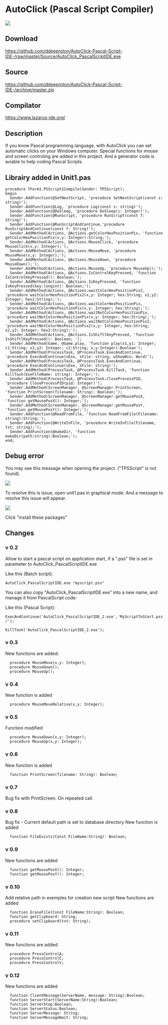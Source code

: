 # AutoClick (Pascal Script Compiler)

![](Images/main.jpg)

## Download
  https://github.com/ddeeproton/AutoClick-Pascal-Script-IDE-/raw/master/Source/AutoClick_PascalScriptIDE.exe
  
## Source 
  https://github.com/ddeeproton/AutoClick-Pascal-Script-IDE-/archive/master.zip
  
## Compilator
  https://www.lazarus-ide.org/
  
## Description
If you know Pascal programming language, with AutoClick you can set automatic clicks on your Windows computer. Special functions for mouse and screen controling are added in this project. And a generator code is aviable to help coding Pascal Scripts. 

## Librairy added in Unit1.pas 
```
procedure TForm1.PSScript1Compile(Sender: TPSScript);
begin
  Sender.AddFunction(@SetNextScript, 'procedure SetNextScript(const s: string)');
  Sender.AddFunction(@Log, 'procedure Log(const s: string)');
  Sender.AddFunction(@DoSleep, 'procedure DoSleep(i: Integer)');
  Sender.AddFunction(@RunScript, 'procedure RunScript(const f: String)');
  Sender.AddFunction(@RunScriptAndContinue,'procedure RunScriptAndContinue(const f: String)');
  Sender.AddMethod(Actions, @Actions.getColorHexPositionPix, 'function getColorHexPositionPix(x,y: Integer):String;');
  Sender.AddMethod(Actions, @Actions.MouseClick, 'procedure MouseClick(x,y: Integer);');
  Sender.AddMethod(Actions, @Actions.MouseMove, 'procedure MouseMove(x,y: Integer);');
  Sender.AddMethod(Actions, @Actions.MouseDown, 'procedure MouseDown();');
  Sender.AddMethod(Actions, @Actions.MouseUp, 'procedure MouseUp();');  
  Sender.AddMethod(Actions, @Actions.IsControlKeyPressed, 'function IsControlKeyPressed(): Boolean;');
  Sender.AddMethod(Actions, @Actions.IsKeyPressed, 'function IsKeyPressed(key:longint): Boolean;');
  Sender.AddMethod(Actions, @Actions.waitColorHexPositionPix2, 'procedure waitColorHexPositionPix2(x,y: Integer; hex:String; x2,y2: Integer; hex2:String);');
  Sender.AddMethod(Actions, @Actions.waitColorHexPositionPix, 'procedure waitColorHexPositionPix(x,y: Integer; hex:String);');
  Sender.AddMethod(Actions, @Actions.waitNotColorHexPositionPix, 'procedure waitNotColorHexPositionPix(x,y: Integer; hex:String);');
  Sender.AddMethod(Actions, @Actions.waitNotColorHexPositionPix2, 'procedure waitNotColorHexPositionPix2(x,y: Integer; hex:String; x2,y2: Integer; hex2:String);');
  Sender.AddMethod(Actions, @Actions.IsShiftlKeyPressed, 'function IsShiftlKeyPressed(): Boolean; ');
  Sender.AddMethod(Game, @Game.play, 'function play(x1,y1: Integer; c1:String; x2,y2: Integer; c2:String; x,y:Integer):Boolean');
  Sender.AddMethod(ProcessTask, @ProcessTask.ExecAndContinue, 'procedure ExecAndContinue(sExe, sFile: string; wShowWin: Word)');
  Sender.AddMethod(ProcessTask, @ProcessTask.ExecAndContinue, 'procedure ExecAndContinue(sExe, sFile: string)');
  Sender.AddMethod(ProcessTask, @ProcessTask.KillTask, 'function KillTask(ExeFileName: string): Integer;');
  Sender.AddMethod(ProcessTask, @ProcessTask.CloseProcessPID, 'procedure CloseProcessPID(pid: Integer)');  
  Sender.AddMethod(ScreenManager, @ScreenManager.PrintScreen, 'function PrintScreen(filename: String): Boolean;');
  Sender.AddMethod(ScreenManager, @ScreenManager.getMousePosX, 'function getMousePosX(): Integer;');
  Sender.AddMethod(ScreenManager, @ScreenManager.getMousePosY, 'function getMousePosY(): Integer;');  
  Sender.AddFunction(@ReadFromFile, 'function ReadFromFile(Filename: string):String;');
  Sender.AddFunction(@WriteInFile, 'procedure WriteInFile(Filename, txt: string);');
  Sender.AddFunction(@makeDir, 'function makeDir(path:string):Boolean;'); 
end;
```
## Debug error
You may see this message when opening the project. ("TPSScript" is not found).

![](Images/Error_tpsscript.png)

To resolve this is issue, open unit1.pas in graphical mode. And a message to resolve this issue will appear. 

![](Images/Solution_tpsscript.png)

Click "install these packages"

## Changes

### v 0.2
Allow to start a pascal script on application start, if a ".pss" file is set in parameter to AutoClick_PascalScriptIDE.exe 

Like this (Batch script):
```
AutoClick_PascalScriptIDE.exe "myscript.pss" 
```
You can also copy "AutoClick_PascalScriptIDE.exe" into a new name, and manage it from PascalScript code:

Like this (Pascal Script):
```
ExecAndContinue('AutoClick_PascalScriptIDE_2.exe','MyScriptToStart.pss /');

KillTask('AutoClick_PascalScriptIDE_2.exe'); 
```

### v 0.3
New functions are added:
```
  procedure MouseMove(x,y: Integer);
  procedure MouseDown();
  procedure MouseUp();
```
### v 0.4
New function is added
```
  procedure MouseMoveRelative(x,y: Integer);
```
### v 0.5
Function modified
```
  procedure MouseDown(x,y: Integer);
  procedure MouseUp(x,y: Integer);
```
### v 0.6
New function is added
```
  function PrintScreen(filename: String): Boolean;  
```

### v 0.7
Bug fix with PrintScreen. On repeated call.
 
### v 0.8
Bug fix - Current default path is set to database directory
New function is added
```
  function FileExists(Const FileName:String): Boolean;
```

### v 0.9
New functions are added
```
  function getMousePosX(): Integer;
  function getMousePosY(): Integer;
```

### v 0.10
Add relative path in exemples for creation new script
New functions are added
```
  function EraseFile(Const FileName:String): Boolean;
  function getClipboard: String;
  procedure setClipboard(txt: String);
```
### v 0.11
New functions are added
```
  procedure PressControlA;
  procedure PressControlC;
  procedure PressControlV;   
```
### v 0.12
New functions are added
```
  function ClientMessage(ServerName, message: String):Boolean;
  function ServerStart(ServerName:String):Boolean;
  function ServerStop:Boolean;
  function ServerStatus:Boolean;
  function ServerMessage: String;
  function ServerMessageWait: String;   
```

